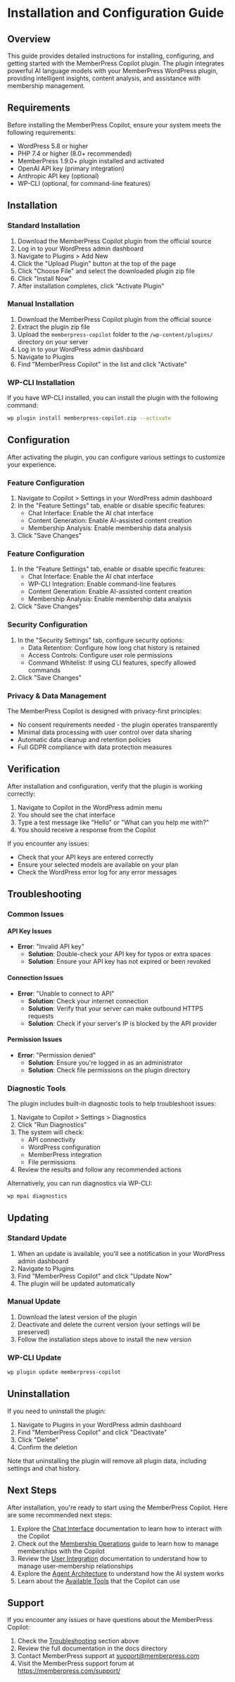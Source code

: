 # Installation and Configuration Guide

## Overview

This guide provides detailed instructions for installing, configuring, and getting started with the MemberPress Copilot plugin. The plugin integrates powerful AI language models with your MemberPress WordPress plugin, providing intelligent insights, content analysis, and assistance with membership management.

## Requirements

Before installing the MemberPress Copilot, ensure your system meets the following requirements:

- WordPress 5.8 or higher
- PHP 7.4 or higher (8.0+ recommended)
- MemberPress 1.9.0+ plugin installed and activated
- OpenAI API key (primary integration)
- Anthropic API key (optional)
- WP-CLI (optional, for command-line features)

## Installation

### Standard Installation

1. Download the MemberPress Copilot plugin from the official source
2. Log in to your WordPress admin dashboard
3. Navigate to Plugins > Add New
4. Click the "Upload Plugin" button at the top of the page
5. Click "Choose File" and select the downloaded plugin zip file
6. Click "Install Now"
7. After installation completes, click "Activate Plugin"

### Manual Installation

1. Download the MemberPress Copilot plugin from the official source
2. Extract the plugin zip file
3. Upload the `memberpress-copilot` folder to the `/wp-content/plugins/` directory on your server
4. Log in to your WordPress admin dashboard
5. Navigate to Plugins
6. Find "MemberPress Copilot" in the list and click "Activate"

### WP-CLI Installation

If you have WP-CLI installed, you can install the plugin with the following command:

```bash
wp plugin install memberpress-copilot.zip --activate
```

## Configuration

After activating the plugin, you can configure various settings to customize your experience.

### Feature Configuration

1. Navigate to Copilot > Settings in your WordPress admin dashboard
2. In the "Feature Settings" tab, enable or disable specific features:
   - Chat Interface: Enable the AI chat interface
   - Content Generation: Enable AI-assisted content creation
   - Membership Analysis: Enable membership data analysis
3. Click "Save Changes"

### Feature Configuration

1. In the "Feature Settings" tab, enable or disable specific features:
   - Chat Interface: Enable the AI chat interface
   - WP-CLI Integration: Enable command-line features
   - Content Generation: Enable AI-assisted content creation
   - Membership Analysis: Enable membership data analysis
2. Click "Save Changes"

### Security Configuration

1. In the "Security Settings" tab, configure security options:
   - Data Retention: Configure how long chat history is retained
   - Access Controls: Configure user role permissions
   - Command Whitelist: If using CLI features, specify allowed commands
2. Click "Save Changes"

### Privacy & Data Management

The MemberPress Copilot is designed with privacy-first principles:

- No consent requirements needed - the plugin operates transparently
- Minimal data processing with user control over data sharing
- Automatic data cleanup and retention policies
- Full GDPR compliance with data protection measures

## Verification

After installation and configuration, verify that the plugin is working correctly:

1. Navigate to Copilot in the WordPress admin menu
2. You should see the chat interface
3. Type a test message like "Hello" or "What can you help me with?"
4. You should receive a response from the Copilot

If you encounter any issues:
- Check that your API keys are entered correctly
- Ensure your selected models are available on your plan
- Check the WordPress error log for any error messages

## Troubleshooting

### Common Issues

#### API Key Issues
- **Error**: "Invalid API key"
  - **Solution**: Double-check your API key for typos or extra spaces
  - **Solution**: Ensure your API key has not expired or been revoked

#### Connection Issues
- **Error**: "Unable to connect to API"
  - **Solution**: Check your internet connection
  - **Solution**: Verify that your server can make outbound HTTPS requests
  - **Solution**: Check if your server's IP is blocked by the API provider

#### Permission Issues
- **Error**: "Permission denied"
  - **Solution**: Ensure you're logged in as an administrator
  - **Solution**: Check file permissions on the plugin directory

### Diagnostic Tools

The plugin includes built-in diagnostic tools to help troubleshoot issues:

1. Navigate to Copilot > Settings > Diagnostics
2. Click "Run Diagnostics"
3. The system will check:
   - API connectivity
   - WordPress configuration
   - MemberPress integration
   - File permissions
4. Review the results and follow any recommended actions

Alternatively, you can run diagnostics via WP-CLI:

```bash
wp mpai diagnostics
```

## Updating

### Standard Update

1. When an update is available, you'll see a notification in your WordPress admin dashboard
2. Navigate to Plugins
3. Find "MemberPress Copilot" and click "Update Now"
4. The plugin will be updated automatically

### Manual Update

1. Download the latest version of the plugin
2. Deactivate and delete the current version (your settings will be preserved)
3. Follow the installation steps above to install the new version

### WP-CLI Update

```bash
wp plugin update memberpress-copilot
```

## Uninstallation

If you need to uninstall the plugin:

1. Navigate to Plugins in your WordPress admin dashboard
2. Find "MemberPress Copilot" and click "Deactivate"
3. Click "Delete"
4. Confirm the deletion

Note that uninstalling the plugin will remove all plugin data, including settings and chat history.

## Next Steps

After installation, you're ready to start using the MemberPress Copilot. Here are some recommended next steps:

1. Explore the [Chat Interface](chat-interface.md) documentation to learn how to interact with the Copilot
2. Check out the [Membership Operations](membership-operations.md) guide to learn how to manage memberships with the Copilot
3. Review the [User Integration](user-integration.md) documentation to understand how to manage user-membership relationships
4. Explore the [Agent Architecture](agent-architecture.md) to understand how the AI system works
5. Learn about the [Available Tools](available-tools.md) that the Copilot can use

## Support

If you encounter any issues or have questions about the MemberPress Copilot:

1. Check the [Troubleshooting](#troubleshooting) section above
2. Review the full documentation in the docs directory
3. Contact MemberPress support at support@memberpress.com
4. Visit the MemberPress support forum at https://memberpress.com/support/